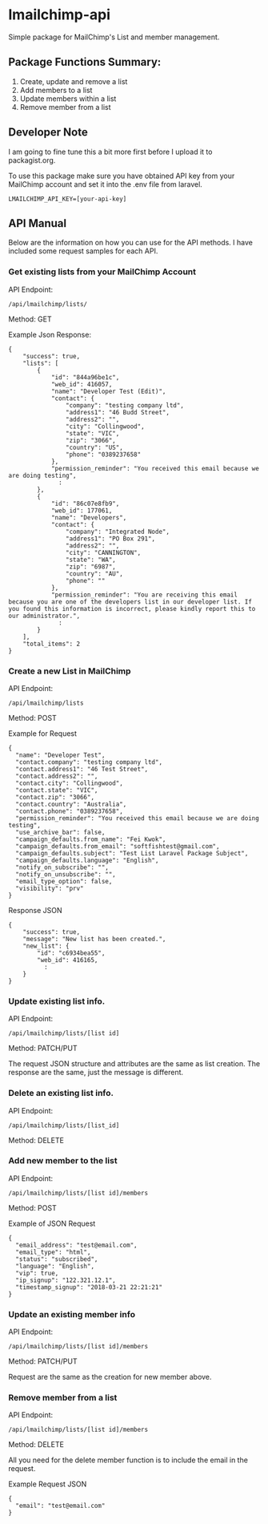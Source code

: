 # lmailchimp-api

Simple package for MailChimp's List and member management.

## Package Functions Summary:

1. Create, update and remove a list
2. Add members to a list
3. Update members within a list
4. Remove member from a list

## Developer Note
I am going to fine tune this a bit more first before I upload it to packagist.org.

To use this package make sure you have obtained API key from your MailChimp account and set it into the .env file from laravel.

```
LMAILCHIMP_API_KEY=[your-api-key]
```
## API Manual

Below are the information on how you can use for the API methods. I have included some request samples for each API.

### Get existing lists from your MailChimp Account
API Endpoint:
```
/api/lmailchimp/lists/
```
Method: GET

Example Json Response:
```
{
    "success": true,
    "lists": [
        {
            "id": "844a96be1c",
            "web_id": 416057,
            "name": "Developer Test (Edit)",
            "contact": {
                "company": "testing company ltd",
                "address1": "46 Budd Street",
                "address2": "",
                "city": "Collingwood",
                "state": "VIC",
                "zip": "3066",
                "country": "US",
                "phone": "0389237658"
            },
            "permission_reminder": "You received this email because we are doing testing",
              :
        },
        {
            "id": "86c07e8fb9",
            "web_id": 177061,
            "name": "Developers",
            "contact": {
                "company": "Integrated Node",
                "address1": "PO Box 291",
                "address2": "",
                "city": "CANNINGTON",
                "state": "WA",
                "zip": "6987",
                "country": "AU",
                "phone": ""
            },
            "permission_reminder": "You are receiving this email because you are one of the developers list in our developer list. If you found this information is incorrect, please kindly report this to our administrator.",
              :
        }
    ],
    "total_items": 2
}
```
### Create a new List in MailChimp
API Endpoint:
```
/api/lmailchimp/lists
```
Method: POST

Example for Request
```
{
  "name": "Developer Test",
  "contact.company": "testing company ltd",
  "contact.address1": "46 Test Street",
  "contact.address2": "",
  "contact.city": "Collingwood",
  "contact.state": "VIC",
  "contact.zip": "3066",
  "contact.country": "Australia",
  "contact.phone": "0389237658",
  "permission_reminder": "You received this email because we are doing testing",
  "use_archive_bar": false,
  "campaign_defaults.from_name": "Fei Kwok",
  "campaign_defaults.from_email": "softfishtest@gmail.com",
  "campaign_defaults.subject": "Test List Laravel Package Subject",
  "campaign_defaults.language": "English",
  "notify_on_subscribe": "",
  "notify_on_unsubscribe": "",
  "email_type_option": false,
  "visibility": "prv"
}
```
Response JSON 
```
{
    "success": true,
    "message": "New list has been created.",
    "new_list": {
        "id": "c6934bea55",
        "web_id": 416165,
          :
    }
}
```
### Update existing list info.
API Endpoint:
```
/api/lmailchimp/lists/[list id]
```
Method: PATCH/PUT

The request JSON structure and attributes are the same as list creation. The response are the same, just the message is different.

### Delete an existing list info.
API Endpoint:
```
/api/lmailchimp/lists/[list_id]
```
Method: DELETE

### Add new member to the list
API Endpoint:
```
/api/lmailchimp/lists/[list id]/members
```
Method: POST

Example of JSON Request
```
{
  "email_address": "test@email.com",
  "email_type": "html",
  "status": "subscribed",
  "language": "English",
  "vip": true,
  "ip_signup": "122.321.12.1",
  "timestamp_signup": "2018-03-21 22:21:21"
}
```

### Update an existing member info
API Endpoint:
```
/api/lmailchimp/lists/[list id]/members
```
Method: PATCH/PUT

Request are the same as the creation for new member above.

### Remove member from a list

API Endpoint:
```
/api/lmailchimp/lists/[list id]/members
```
Method: DELETE

All you need for the delete member function is to include the email in the request.

Example Request JSON
```
{
  "email": "test@email.com"
}
```
